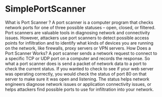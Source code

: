 # SimplePortScanner
What is Port Scanner ?  A port scanner is a computer program that checks network ports for one of three possible statuses – open, closed, or filtered.  Port scanners are valuable tools in diagnosing network and connectivity issues. However, attackers use port scanners to detect possible access points for infiltration and to identify what kinds of devices you are running on the network, like firewalls, proxy servers or VPN servers.  How Does a Port Scanner Works?  A port scanner sends a network request to connect to a specific TCP or UDP port on a computer and records the response.  So what a port scanner does is send a packet of network data to a port to check the current status. If you wanted to check to see if your web server was operating correctly, you would check the status of port 80 on that server to make sure it was open and listening.  The status helps network engineers diagnose network issues or application connectivity issues, or helps attackers find possible ports to use for infiltration into your network.
